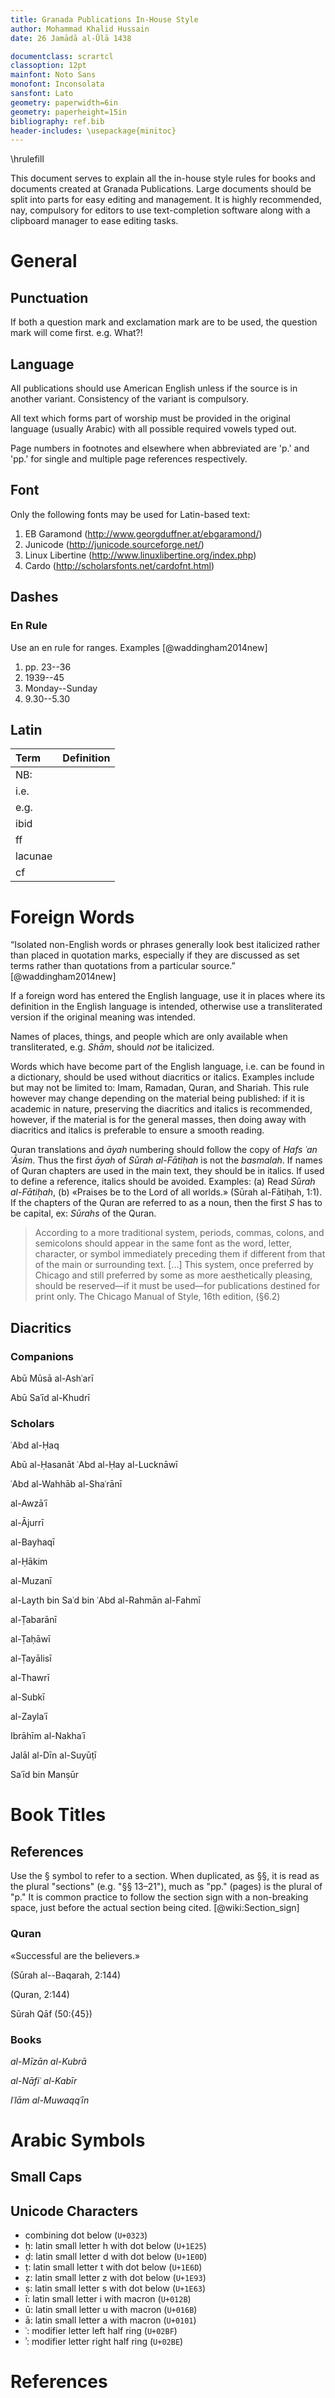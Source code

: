 ```yaml
---
title: Granada Publications In-House Style
author: Mohammad Khalid Hussain
date: 26 Jamādā al-Ūlā 1438

documentclass: scrartcl
classoption: 12pt
mainfont: Noto Sans
monofont: Inconsolata
sansfont: Lato
geometry: paperwidth=6in
geometry: paperheight=15in
bibliography: ref.bib
header-includes: \usepackage{minitoc}
---
```


<!-- TODO
- Punctuation of full stop and comma near a bracket.
  Ex: [perspiciatis.] or [lorem epsum,]

- Fulan cited it in his Musnad/Masa'il/Book title
 -->

\hrulefill

This document serves to explain all the in-house style rules for books and documents created at Granada Publications. Large documents should be split into parts for easy editing and management. It is highly recommended, nay, compulsory for editors to use text-completion software along with a clipboard manager to ease editing tasks.

# General

## Punctuation

If both a question mark and exclamation mark are to be used, the question mark will come first. e.g. What?!

## Language

All publications should use American English unless if the source is in another variant. Consistency of the variant is compulsory.

All text which forms part of worship must be provided in the original language (usually Arabic) with all possible required vowels typed out.

Page numbers in footnotes and elsewhere when abbreviated are 'p.' and 'pp.' for single and multiple page references respectively.

## Font

Only the following fonts may be used for Latin-based text:

1. EB Garamond (http://www.georgduffner.at/ebgaramond/)
2. Junicode (http://junicode.sourceforge.net/)
3. Linux Libertine (http://www.linuxlibertine.org/index.php)
4. Cardo (http://scholarsfonts.net/cardofnt.html)

## Dashes

### En Rule

Use an en rule for ranges. Examples [@waddingham2014new]

1. pp. 23--36
2. 1939--45
3. Monday--Sunday
4. 9.30--5.30

## Latin

| Term          | Definition     |
| :------------ | :------------- |
| NB:           |                |
| i.e.          |                |
| e.g.          |                |
| ibid          |                |
| ff            |                |
| lacunae       |                |
| cf            |                |


# Foreign Words

“Isolated non-English words or phrases generally look best italicized rather than placed in quotation marks, especially if they are discussed as set terms rather than quotations from a particular source.” [@waddingham2014new]

If a foreign word has entered the English language, use it in places where its definition in the English language is intended, otherwise use a transliterated version if the original meaning was intended.

Names of places, things, and people which are only available when transliterated, e.g. _Shām_, should *not* be italicized.

Words which have become part of the English language, i.e. can be found in a dictionary, should be used without diacritics or italics. Examples include but may not be limited to: Imam, Ramadan, Quran, and Shariah. This rule however may change depending on the material being published: if it is academic in nature, preserving the diacritics and italics is recommended, however, if the material is for the general masses, then doing away with diacritics and italics is preferable to ensure a smooth reading.

Quran translations and _āyah_ numbering should follow the copy of _Hafs ʿan ʿĀsim_. Thus the first _āyah_ of _Sūrah al-Fātiḥah_ is not the _basmalah_. If names of Quran chapters are used in the main text, they should be in italics. If used to define a reference, italics should be avoided. Examples: (a) Read _Sūrah al-Fātiḥah_, (b) «Praises be to the Lord of all worlds.» (Sūrah al-Fātiḥah, 1:1). If the chapters of the Quran are referred to as a noun, then the first _S_ has to be capital, ex: _Sūrahs_ of the Quran.

> According to a more traditional system, periods, commas, colons, and semicolons should appear in the same font as the word, letter, character, or symbol immediately preceding them if different from that of the main or surrounding text. [...] This system, once preferred by Chicago and still preferred by some as more aesthetically pleasing, should be reserved—if it must be used—for publications destined for print only.
> The Chicago Manual of Style, 16th edition, (§6.2)

## Diacritics

### Companions

Abū Mūsā al-Ashʿarī

Abū Saʿīd al-Khudrī

### Scholars

ʿAbd al-Ḥaq

Abū al-Ḥasanāt ʿAbd al-Ḥay al-Lucknāwī

ʿAbd al-Wahhāb al-Shaʿrānī

al-Awzāʿī

al-Ājurrī

al-Bayhaqī

al-Ḥākim

al-Muzanī

al-Layth bin Saʿd bin ʿAbd al-Rahmān al-Fahmī

al-Ṭabarānī

al-Ṭaḥāwī

al-Ṭayālisī

al-Thawrī

al-Subkī

al-Zaylaʿī

Ibrāhīm al-Nakhaʿī

Jalāl al-Dīn al-Suyūṭī

Saʿīd bin Manṣūr

# Book Titles

<!-- 
If a book title is in Arabic followed by its translation in English, how should it be formatted?
i. Italics followed by Regular
ii. The whole name in Italics including the English translation
 -->

## References

Use the § symbol to refer to a section. When duplicated, as §§, it is read as the plural "sections" (e.g. "§§ 13–21"), much as "pp." (pages) is the plural of "p." It is common practice to follow the section sign with a non-breaking space, just before the actual section being cited. [@wiki:Section_sign]

### Quran

«Successful are the believers.»

(Sūrah al--Baqarah, 2:144)

(Quran, 2:144)

Sūrah Qāf (50:{45})

### Books

_al-Mīzān al-Kubrā_

_al-Nāfiʿ al-Kabīr_

_Iʿlām al-Muwaqqʿīn_

# Arabic Symbols

## Small Caps

## Unicode Characters

- combining dot below (`U+0323`)
- ḥ: latin small letter h with dot below (`U+1E25`)
- ḍ: latin small letter d with dot below (`U+1E0D`)
- ṭ: latin small letter t with dot below (`U+1E6D`)
- ẓ: latin small letter z with dot below (`U+1E93`)
- ṣ: latin small letter s with dot below (`U+1E63`)
- ī: latin small letter i with macron (`U+012B`)
- ū: latin small letter u with macron (`U+016B`)
- ā: latin small letter a with macron (`U+0101`)
- ʿ: modifier letter left half ring (`U+02BF`)
- ʾ: modifier letter right half ring (`U+02BE`)

# References


